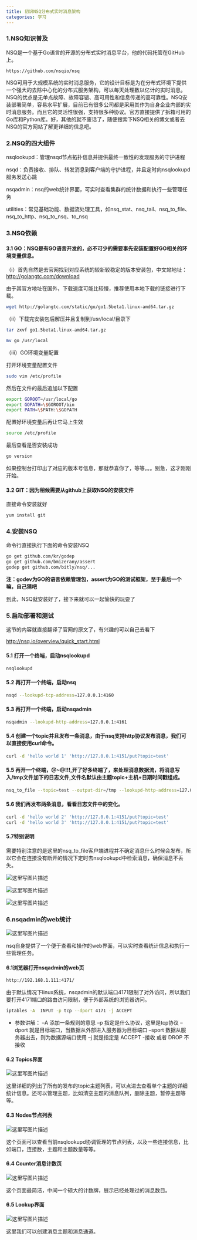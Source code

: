 ```yaml
---
title: 初识NSQ分布式实时消息架构
categories: 学习
---
```

### 1.NSQ知识普及

NSQ是一个基于Go语言的开源的分布式实时消息平台，他的代码托管在GitHub上。

```
https://github.com/nsqio/nsq
```

NSQ可用于大规模系统的实时消息服务，它的设计目标是为在分布式环境下提供一个强大的去除中心化的分布式服务架构，可以每天处理数以亿计的实时消息。NSQ的优点是无单点故障、故障容错、高可用性和信息传递的高可靠性。NSQ安装部署简单，容易水平扩展，目前已有很多公司都是采用其作为自身企业内部的实时消息服务。而且它的灵活性很强，支持很多种协议。官方直接提供了拆箱可用的Go库和Python库。好，其他的就不废话了，随便搜索下NSQ相关的博文或者去NSQ的官方网站了解更详细的信息吧。

### 2.NSQ的四大组件

nsqlookupd：管理nsqd节点拓扑信息并提供最终一致性的发现服务的守护进程

nsqd：负责接收、排队、转发消息到客户端的守护进程，并且定时向nsqlookupd服务发送心跳

nsqadmin：nsq的web统计界面，可实时查看集群的统计数据和执行一些管理任务 

utilities：常见基础功能、数据流处理工具，如nsq_stat、nsq_tail、nsq_to_file、nsq_to_http、nsq_to_nsq、to_nsq 

### 3.NSQ依赖

#### 3.1 GO：NSQ是有GO语言开发的，必不可少的需要事先安装配置好GO相关的环境变量信息。

（i）首先自然是去官网找到对应系统的较新较稳定的版本安装包，中文站地址：http://golangtc.com/download

由于其官方地址在国外，下载速度可能比较慢，推荐使用本地下载的链接进行下载。

```bash
wget http://golangtc.com/static/go/go1.5beta1.linux-amd64.tar.gz
```

（ii）下载完安装包后解压并且复制到/usr/local/目录下

```bash
tar zxvf go1.5beta1.linux-amd64.tar.gz

mv go /usr/local
```

（iii）GO环境变量配置

打开环境变量配置文件

```bash
sudo vim /etc/profile
```

然后在文件的最后追加以下配置

```bash
export GOROOT=/usr/local/go
export GOPATH=\$GOROOT/bin
export PATH=\$PATH:\$GOPATH
```

配置好环境变量后再让它马上生效

```bash
source /etc/profile
```

最后查看是否安装成功

```bash
go version
```

如果控制台打印出了对应的版本号信息，那就恭喜你了，等等。。。别急，这才刚刚开始。

#### 3.2 GIT：因为稍候需要从github上获取NSQ的安装文件

直接命令安装就好

```bash
yum install git
```

### 4.安装NSQ

命令行直接执行下面的命令安装NSQ

```bash
go get github.com/kr/godep
go get github.com/bmizerany/assert
godep get github.com/bitly/nsq/...
```

**注：godev为GO的语言依赖管理包，assert为GO的测试框架，至于最后一个嘛，自己猜吧**

到此，NSQ就安装好了，接下来就可以一起愉快的玩耍了

### 5.启动部署和测试

这节的内容就直接翻译了官网的原文了，有兴趣的可以自己去看下

http://nsq.io/overview/quick_start.html

#### 5.1 打开一个终端，启动nsqlookupd

```bash
nsqlookupd
```

#### 5.2 再打开一个终端，启动nsq

```bash
nsqd --lookupd-tcp-address=127.0.0.1:4160
```
#### 5.3 再打开一个终端，启动nsqadmin

```bash
nsqadmin --lookupd-http-address=127.0.0.1:4161
```
#### 5.4 创建一个topic并且发布一条消息，由于nsq支持http协议发布消息，我们可以直接使用curl命令。

```bash
curl -d 'hello world 1' 'http://127.0.0.1:4151/put?topic=test'
```

#### 5.5 再开一个终端，@~@!!!,开了好多终端了，来处理消息数据流，将消息写入/tmp文件加下的日志文件,文件名默认由主题topic+主机+日期时间戳组成。

```bash
nsq_to_file --topic=test --output-dir=/tmp --lookupd-http-address=127.0.0.1:4161
```
#### 5.6 我们再发布两条消息，看看日志文件中的变化。

```bash
curl -d 'hello world 2' 'http://127.0.0.1:4151/put?topic=test'
curl -d 'hello world 3' 'http://127.0.0.1:4151/put?topic=test'
```
#### 5.7特别说明
需要特别注意的是这里的nsq_to_file客户端进程并不确定消息什么时候会发布，所以它会在连接没有断开的情况下定时去nsqlookupd中检索消息，确保消息不丢失。

![这里写图片描述](http://img.blog.csdn.net/20150830214444426)

![这里写图片描述](http://img.blog.csdn.net/20150830214529061)

![这里写图片描述](http://img.blog.csdn.net/20150830214544464)

### 6.nsqadmin的web统计
![这里写图片描述](http://img.blog.csdn.net/20150830214340984)

nsq自身提供了一个便于查看和操作的web界面，可以实时查看统计信息和执行一些管理任务。

#### 6.1浏览器打开nsqadmin的web页

```bash
http://192.168.1.111:4171/
```

由于默认情况下linux系统，nsqadmin的默认端口4171限制了对外访问，所以我们要打开4171端口的路由访问限制，便于外部系统的浏览器访问。

```bash
iptables -A  INPUT -p tcp --dport 4171 -j ACCEPT
```

- 参数讲解：
–A 添加一条规则的意思
–p 指定是什么协议，这里是tcp协议
–dport 就是目标端口，当数据从外部进入服务器为目标端口
–sport 数据从服务器出去，则为数据源端口使用 
–j 就是指定是 ACCEPT -接收 或者 DROP 不接收

#### 6.2 Topics界面
![这里写图片描述](http://img.blog.csdn.net/20150830213809966)

这里详细的列出了所有的发布的topic主题列表，可以点进去查看单个主题的详细统计信息。还可以管理主题，比如清空主题的消息队列，删除主题，暂停主题等等。

#### 6.3 Nodes节点列表
![这里写图片描述](http://img.blog.csdn.net/20150830213848425)

这个页面可以查看当前nsqlookupd协调管理的节点列表，以及一些连接信息，比如端口，连接数，主题和主题数量等等。

#### 6.4 Counter消息计数页
![这里写图片描述](http://img.blog.csdn.net/20150830214013450)

这个页面最简洁，中间一个硕大的计数牌，展示已经处理过的消息数目。

#### 6.5 Lookup界面
![这里写图片描述](http://img.blog.csdn.net/20150830214233531)

这里我们可以创建消息主题和消息通道。
